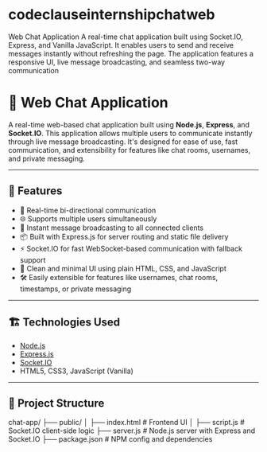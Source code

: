 # codeclauseinternshipchatweb
Web Chat Application A real-time chat application built using Socket.IO, Express, and Vanilla JavaScript. It enables users to send and receive messages instantly without refreshing the page. The application features a responsive UI, live message broadcasting, and seamless two-way communication

# 💬 Web Chat Application

A real-time web-based chat application built using **Node.js**, **Express**, and **Socket.IO**. This application allows multiple users to communicate instantly through live message broadcasting. It's designed for ease of use, fast communication, and extensibility for features like chat rooms, usernames, and private messaging.

---

## 🚀 Features

- 🔄 Real-time bi-directional communication
- 🌐 Supports multiple users simultaneously
- 💬 Instant message broadcasting to all connected clients
- 📦 Built with Express.js for server routing and static file delivery
- ⚡ Socket.IO for fast WebSocket-based communication with fallback support
- 🧼 Clean and minimal UI using plain HTML, CSS, and JavaScript
- 🛠️ Easily extensible for features like usernames, chat rooms, timestamps, or private messaging

---

## 🏗️ Technologies Used

- [Node.js](https://nodejs.org/)
- [Express.js](https://expressjs.com/)
- [Socket.IO](https://socket.io/)
- HTML5, CSS3, JavaScript (Vanilla)

---

## 📁 Project Structure

chat-app/
├── public/
│ ├── index.html # Frontend UI
│ ├── script.js # Socket.IO client-side logic
├── server.js # Node.js server with Express and Socket.IO
├── package.json # NPM config and dependencies
